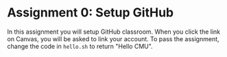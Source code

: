 # Assignment 0: Setup GitHub

In this assignment you will setup GitHub classroom. When you click the link on Canvas, you will be asked to link your account. To pass the assignment, change the code in `hello.sh` to return "Hello CMU". 

